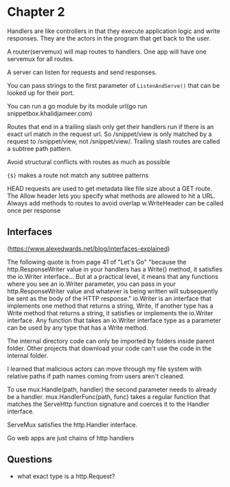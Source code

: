 # Chapter 2

Handlers are like controllers in that they execute application logic and write responses. They are the actors in the program that get back to the user.

A router(servemux) will map routes to handlers. One app will have one servemux for all routes.

A server can listen for requests and send responses.

You can pass strings to the first parameter of `ListenAndServe()` that can be looked up for their port.

You can run a go module by its module url(go run snippetbox.khalidjameer.com)

Routes that end in a trailing slash only get their handlers run if there is an exact url match in the request url. So /snippet/view is only matched by a request to /snippet/view, not /snippet/view/. Trailing slash routes are called a subtree path pattern.

Avoid structural conflicts with routes as much as possible

`{$}` makes a route not match any subtree patterns

HEAD requests are used to get metadata like file size about a GET route.
The Allow header lets you specify what methods are allowed to hit a URL.
Always add methods to routes to avoid overlap
w.WriteHeader can be called once per response

## Interfaces

(https://www.alexedwards.net/blog/interfaces-explained)

The following quote is from page 41 of "Let's Go"
"because the http.ResponseWriter value in your
handlers has a Write() method, it satisfies the io.Writer interface... But at a practical level, it means that any functions where you see an io.Writer parameter, you can pass in your http.ResponseWriter value and whatever is being written will subsequently be sent as the body of the HTTP response."
io.Writer is an interface that implements one method that returns a string, Write, If another type has a Write method that returns a string, it satisfies or implements the io.Writer interface. Any function that takes an io.Writer interface type as a parameter can be used by any type that has a Write method.

The internal directory code can only be imported by folders inside parent folder. Other projects that download your code can't use the code in the internal folder.

I learned that malicious actors can move through my file system with relative paths if path names coming from users aren't cleaned.

To use mux.Handle(path, handler) the second parameter needs to already be a handler. mux.HandlerFunc(path, func) takes a regular function that matches the ServeHttp function signature and coerces it to the Handler interface.

ServeMux satisfies the http.Handler interface.

Go web apps are just chains of http handlers


## Questions

- what exact type is a http.Request?

